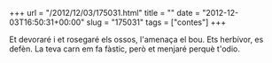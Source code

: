 +++
url = "/2012/12/03/175031.html"
title = ""
date = "2012-12-03T16:50:31+00:00"
slug = "175031"
tags = ["contes"]
+++

Et devoraré i et rosegaré els ossos, l'amenaça el bou. Ets herbívor, es defèn. La teva carn em fa fàstic, però et menjaré perquè t'odio.

